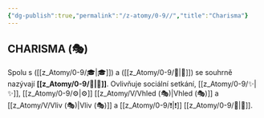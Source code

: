 ```yaml
---
{"dg-publish":true,"permalink":"/z-atomy/0-9//","title":"Charisma"}
---
```


## CHARISMA (🎭)
Spolu s ([[z_Atomy/0-9/🎓\|🎓]]) a ([[z_Atomy/0-9/🦉\|🦉]]) se souhrně nazývají **[[z_Atomy/0-9/🧠\|🧠]]**. Ovlivňuje sociální setkání, [[z_Atomy/0-9/✨\|✨]], [[z_Atomy/0-9/⚙️\|⚙️]] [[z_Atomy/V/Vhled (🎭)\|Vhled (🎭)]] a [[z_Atomy/V/Vliv (🎭)\|Vliv (🎭)]] a [[z_Atomy/0-9/❗\|❗]] [[z_Atomy/0-9/🧠\|🧠]].